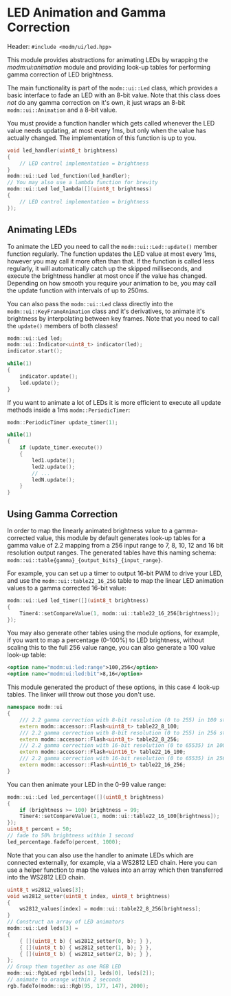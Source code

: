 # LED Animation and Gamma Correction

Header: `#include <modm/ui/led.hpp>`

This module provides abstractions for animating LEDs by wrapping the 
*modm:ui:animation* module and providing look-up tables for performing
gamma correction of LED brightness.

The main functionality is part of the `modm::ui::Led` class, which provides
a basic interface to fade an LED with an 8-bit value.
Note that this class does *not* do any gamma correction on it's own, it just
wraps an 8-bit `modm::ui::Animation` and a 8-bit value.

You must provide a function handler which gets called whenever the LED value 
needs updating, at most every 1ms, but only when the value has actually changed.
The implementation of this function is up to you.

<!-- 
.. compile:: 
    :group: general
-->

```cpp
void led_handler(uint8_t brightness)
{
    // LED control implementation = brightness
}
modm::ui::Led led_function(led_handler);
// You may also use a lambda function for brevity
modm::ui::Led led_lambda([](uint8_t brightness)
{
    // LED control implementation = brightness
});
```

## Animating LEDs

To animate the LED you need to call the `modm::ui::Led::update()` member 
function regularly.
The function updates the LED value at most every 1ms, however you may call it
more often than that. If the function is called less regularly, it will 
automatically catch up the skipped milliseconds, and execute the brightness 
handler at most once if the value has changed.
Depending on how smooth you require your animation to be, you may call the 
update function with intervals of up to 250ms.

You can also pass the `modm::ui::Led` class directly into the 
`modm::ui::KeyFrameAnimation` class and it's derivatives, to animate it's
brightness by interpolating between key frames.
Note that you need to call the `update()` members of both classes!

<!-- 
.. compile:: 
    :group: general
    :include: <modm/ui/animation.hpp>
-->

```cpp
modm::ui::Led led;
modm::ui::Indicator<uint8_t> indicator(led);
indicator.start();

while(1)
{
    indicator.update();
    led.update();
}
```

If you want to animate a lot of LEDs it is more efficient to execute all update
methods inside a 1ms `modm::PeriodicTimer`:

<!-- 
.. compile:: 
    :group: general
    :prefix: |
        modm::ui::Led led1;
        modm::ui::Led led2;
        modm::ui::Led ledN;
-->

```cpp
modm::PeriodicTimer update_timer(1);

while(1) 
{
    if (update_timer.execute())
    {
        led1.update();
        led2.update();
        // ...
        ledN.update();
    }
}
```


## Using Gamma Correction

In order to map the linearly animated brightness value to a gamma-corrected
value, this module by default generates look-up tables for a gamma value of 2.2
mapping from a 256 input range to 7, 8, 10, 12 and 16 bit resolution output 
ranges. The generated tables have this naming schema:
`modm::ui::table{gamma}_{output_bits}_{input_range}`.

For example, you can set up a timer to output 16-bit PWM to drive your LED, and
use the `modm::ui::table22_16_256` table to map the linear LED animation values
to a gamma corrected 16-bit value:

<!-- 
.. compile:: 
    :group: timer4
-->

```cpp
modm::ui::Led led_timer([](uint8_t brightness)
{
    Timer4::setCompareValue(1, modm::ui::table22_16_256[brightness]);
});
```

You may also generate other tables using the module options, for example, if
you want to map a percentage (0-100%) to LED brightness, without scaling this
to the full 256 value range, you can also generate a 100 value look-up table:

```xml
<option name="modm:ui:led:range">100,256</option>
<option name="modm:ui:led:bit">8,16</option>
```

This module generated the product of these options, in this case 4 look-up 
tables. The linker will throw out those you don't use.

```cpp
namespace modm::ui
{
    /// 2.2 gamma correction with 8-bit resolution (0 to 255) in 100 steps at 100 bytes.
    extern modm::accessor::Flash<uint8_t> table22_8_100;
    /// 2.2 gamma correction with 8-bit resolution (0 to 255) in 256 steps at 256 bytes.
    extern modm::accessor::Flash<uint8_t> table22_8_256;
    /// 2.2 gamma correction with 16-bit resolution (0 to 65535) in 100 steps at 200 bytes.
    extern modm::accessor::Flash<uint16_t> table22_16_100;
    /// 2.2 gamma correction with 16-bit resolution (0 to 65535) in 256 steps at 512 bytes.
    extern modm::accessor::Flash<uint16_t> table22_16_256;
}
```

You can then animate your LED in the 0-99 value range:

<!-- 
.. compile:: 
    :group: timer4
-->

```cpp
modm::ui::Led led_percentage([](uint8_t brightness)
{
    if (brightness >= 100) brightness = 99;
    Timer4::setCompareValue(1, modm::ui::table22_16_100[brightness]);
});
uint8_t percent = 50;
// fade to 50% brightness within 1 second
led_percentage.fadeTo(percent, 1000);
```

Note that you can also use the handler to animate LEDs which are connected
externally, for example, via a WS2812 LED chain.
Here you can use a helper function to map the values into an array which then
transferred into the WS2812 LED chain.

<!-- 
.. compile:: 
    :group: general
-->

```cpp
uint8_t ws2812_values[3];
void ws2812_setter(uint8_t index, uint8_t brightness) 
{
    ws2812_values[index] = modm::ui::table22_8_256[brightness];
}
// Construct an array of LED animators
modm::ui::Led leds[3] = 
{
    { [](uint8_t b) { ws2812_setter(0, b); } },
    { [](uint8_t b) { ws2812_setter(1, b); } },
    { [](uint8_t b) { ws2812_setter(2, b); } },
};
// Group them together as one RGB LED
modm::ui::RgbLed rgb(leds[1], leds[0], leds[2]);
// animate to orange within 2 seconds
rgb.fadeTo(modm::ui::Rgb(95, 177, 147), 2000);
```


<!-- 
.. group:: 
    :name: general
    :target: *
    :include: <modm/ui/led.hpp>
    :option: <option name="modm:ui:led:range">100,256</option>
    :option: <option name="modm:ui:led:bit">8,16</option>
-->

<!-- 
.. group:: 
    :name: timer4
    :target: stm32*
    :module: modm:platform:timer:4
    :include: <modm/ui/led.hpp>
    :option: <option name="modm:ui:led:range">100,256</option>
    :option: <option name="modm:ui:led:bit">8,16</option>
-->
